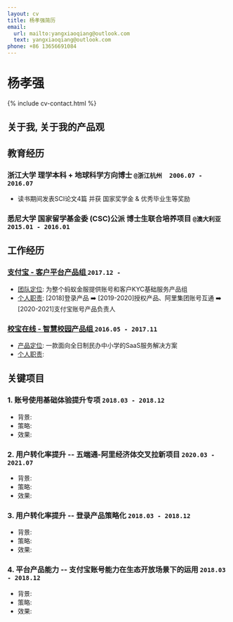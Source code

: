 ```yaml
---
layout: cv
title: 杨孝强简历
email:
  url: mailto:yangxiaoqiang@outlook.com
  text: yangxiaoqiang@outlook.com
phone: +86 13656691084
---
```


# **杨孝强**

<!--
include contact information from the front matter
Supported arguments:

    - homepage: url, text
        - phone
        - email
-->

{% include cv-contact.html %}

##  关于我, 关于我的产品观



## 教育经历

### **浙江大学** 理学本科 + 地球科学方向博士  `@浙江杭州  2006.07 - 2016.07`
- 读书期间发表SCI论文4篇 并获 国家奖学金 & 优秀毕业生等奖励

### **悉尼大学** 国家留学基金委 (CSC)公派 博士生联合培养项目 `@澳大利亚  2015.01 - 2016.01`


## 工作经历

### **[支付宝 - 客户平台产品组 ](https://ab.alipay.com)** `2017.12 -`
- <u>团队定位</u>: 为整个蚂蚁金服提供账号和客户KYC基础服务产品组<br>
- <u>个人职责</u>: [2018]登录产品 ➡️ [2019-2020]授权产品、阿里集团账号互通 ➡️ [2020-2021]支付宝账号产品负责人

###  **[校宝在线 - 智慧校园产品组 ](https://xiaobaoonline.com/sis)**   `2016.05 - 2017.11`
- <u>产品定位</u>: 一款面向全日制民办中小学的SaaS服务解决方案
- <u>个人职责</u>: 
	
## 关键项目
### 1. **账号使用基础体验提升专项** `2018.03 - 2018.12`
- 背景:
- 策略: 
- 效果: 

### 2. **用户转化率提升 -- 五端通-阿里经济体交叉拉新项目**  `2020.03 - 2021.07`
- 背景:
- 策略: 
- 效果:

### 3. **用户转化率提升 -- 登录产品策略化** `2018.03 - 2018.12`
- 背景:
- 策略: 
- 效果: 

### 4. **平台产品能力 -- 支付宝账号能力在生态开放场景下的运用** `2018.03 - 2018.12`
- 背景:
- 策略: 
- 效果: 

<!-- ### Footer

Last updated: May 2021 -->
